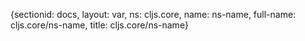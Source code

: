 {sectionid: docs, layout: var, ns: cljs.core, name: ns-name, full-name: cljs.core/ns-name,
  title: cljs.core/ns-name}
